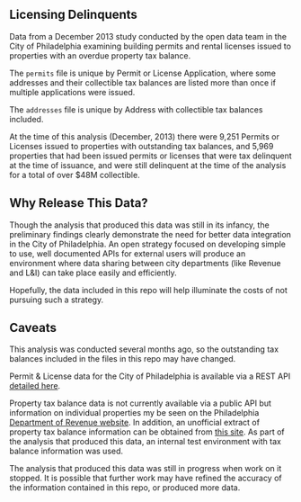 ## Licensing Delinquents

Data from a December 2013 study conducted by the open data team in the City of Philadelphia examining building permits and rental licenses issued to properties with an overdue property tax balance.

The <code>permits</code> file is unique by Permit or License Application, where some addresses and their collectible tax balances are listed more than once if multiple applications were issued.

The <code>addresses</code> file is unique by Address with collectible tax balances included.

At the time of this analysis (December, 2013) there were 9,251 Permits or Licenses issued to properties with outstanding tax balances, and 5,969 properties that had been issued permits or licenses that were tax delinquent at the time of issuance, and were still delinquent at the time of the analysis for a total of over $48M collectible.

## Why Release This Data?

Though the analysis that produced this data was still in its infancy, the preliminary findings clearly demonstrate the need for better data integration in the City of Philadelphia. An open strategy focused on developing simple to use, well documented APIs for external users will produce an environment where data sharing between city departments (like Revenue and L&I) can take place easily and efficiently.

Hopefully, the data included in this repo will help illuminate the costs of not pursuing such a strategy.

## Caveats

This analysis was conducted several months ago, so the outstanding tax balances included in the files in this repo may have changed.

Permit & License data for the City of Philadelphia is available via a REST API [detailed here](http://phlapi.com/licenseapi.html).

Property tax balance data is not currently available via a public API but information on individual properties my be seen on the Philadelphia [Department of Revenue website](http://www.phila.gov/revenue/realestatetax/). In addition, an unofficial extract of property tax balance information can be obtained from [this site](http://www.philadelinquency.com/). As part of the analysis that produced this data, an internal test environment with tax balance information was used.

The analysis that produced this data was still in progress when work on it stopped. It is possible that further work may have refined the accuracy of the information contained in this repo, or produced more data.